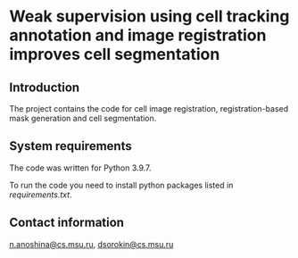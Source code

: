 # Weak supervision using cell tracking annotation and image registration improves cell segmentation

## Introduction

The project contains the code for cell image registration, registration-based mask generation and cell segmentation.

## System requirements
The code was written for Python 3.9.7.

To run the code you need to install python packages listed in _requirements.txt_.

## Contact information
n.anoshina@cs.msu.ru, dsorokin@cs.msu.ru
